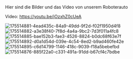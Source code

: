 Hier sind die Bilder und das Video von unserem Roboterauto

Video: https://youtu.be/jOzxhZ0cUeA

![175514881-4ead435c-84a9-49dd-9f2d-f02f1950d4f8](https://user-images.githubusercontent.com/80636354/175574035-88a40395-7115-461b-bb9d-1383efb8453d.jpeg)
![175514882-a3e38f40-7f8d-4a4a-9bc2-7d3f011a4fc8](https://user-images.githubusercontent.com/80636354/175574045-6ce49c51-a971-4d23-affa-66edc0de3d99.jpeg)
![175514885-bae152b3-fae3-4526-8824-b0dc68f63e7f](https://user-images.githubusercontent.com/80636354/175574054-c03ddb39-f71f-4cff-878b-503c75383fcd.jpeg)
![175514892-d0a1d54d-039e-4c54-8ed2-b9ad460fe42e](https://user-images.githubusercontent.com/80636354/175574060-64d9e159-373f-49be-91ea-de68e5134152.jpeg)
![175514895-c6d14799-1146-418c-9039-f18a5bebefbd](https://user-images.githubusercontent.com/80636354/175574066-4fb8171c-360f-4ee5-896b-ab3e319e0366.jpeg)
![175514876-885f22a0-c331-491a-91dd-b67cf4c7bdbe](https://user-images.githubusercontent.com/80636354/175574022-cb0e1812-80c1-4a12-925b-614c5cac6d48.jpeg)
